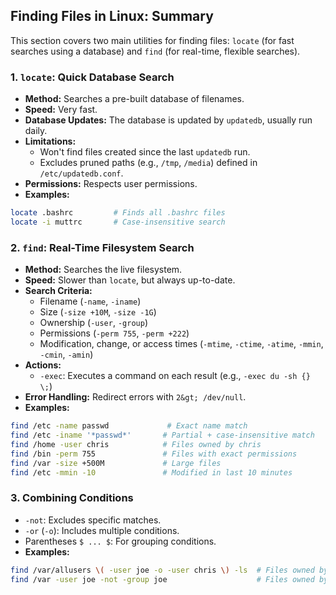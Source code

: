 ## Finding Files in Linux: Summary

This section covers two main utilities for finding files: `locate` (for fast searches using a database) and `find` (for real-time, flexible searches).

### 1. `locate`: Quick Database Search

* **Method:** Searches a pre-built database of filenames.
* **Speed:** Very fast.
* **Database Updates:** The database is updated by `updatedb`, usually run daily.
* **Limitations:**
    * Won't find files created since the last `updatedb` run.
    * Excludes pruned paths (e.g., `/tmp`, `/media`) defined in `/etc/updatedb.conf`.
* **Permissions:** Respects user permissions.
* **Examples:**

```bash
locate .bashrc         # Finds all .bashrc files
locate -i muttrc       # Case-insensitive search
```


### 2. `find`: Real-Time Filesystem Search

* **Method:** Searches the live filesystem.
* **Speed:** Slower than `locate`, but always up-to-date.
* **Search Criteria:**
    * Filename (`-name`, `-iname`)
    * Size (`-size +10M`, `-size -1G`)
    * Ownership (`-user`, `-group`)
    * Permissions (`-perm 755`, `-perm +222`)
    * Modification, change, or access times (`-mtime`, `-ctime`, `-atime`, `-mmin`, `-cmin`, `-amin`)
* **Actions:**
    * `-exec`: Executes a command on each result (e.g., `-exec du -sh {} \;`)
* **Error Handling:** Redirect errors with `2&gt; /dev/null`.
* **Examples:**

```bash
find /etc -name passwd             # Exact name match
find /etc -iname '*passwd*'       # Partial + case-insensitive match
find /home -user chris            # Files owned by chris
find /bin -perm 755               # Files with exact permissions
find /var -size +500M             # Large files
find /etc -mmin -10               # Modified in last 10 minutes
```


### 3. Combining Conditions

* `-not`: Excludes specific matches.
* `-or` (`-o`): Includes multiple conditions.
* Parentheses `$ ... $`: For grouping conditions.
* **Examples:**

```bash
find /var/allusers \( -user joe -o -user chris \) -ls  # Files owned by joe OR chris
find /var -user joe -not -group joe                    # Files owned by joe, NOT in group joe
```
